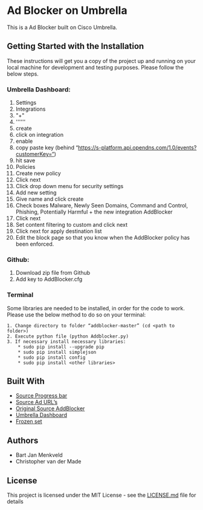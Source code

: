 # Ad Blocker on Umbrella

This is a Ad Blocker built on Cisco Umbrella.

## Getting Started with the Installation

These instructions will get you a copy of the project up and running on your local machine for development and testing purposes. Please follow the below steps.

### Umbrella Dashboard:
1. Settings 
2. Integrations 
3. "+" 
4. '''<insert name>'''
5. create 
6. click on integration 
7. enable 
8. copy paste key (behind “https://s-platform.api.opendns.com/1.0/events?customerKey=“) 
9. hit save
10. Policies
11. Create new policy
12. Click next
13. Click drop down menu for security settings
14. Add new setting
15. Give name and click create
16. Check boxes Malware, Newly Seen Domains, Command and Control,  Phishing, Potentially Harmful + the new integration AddBlocker
17. Click next
18. Set content filtering to custom and click next
19. Click next for apply destination list
20. Edit the block page so that you know when the AddBlocker policy has been enforced.

### Github:
1. Download zip file from Github
2. Add key to AddBlocker.cfg

### Terminal

Some libraries are needed to be installed, in order for the code to work. Please use the below method to do so on your terminal:

```
1. Change directory to folder “addblocker-master” (cd <path to folder>)
2. Execute python file (python Addblocker.py)
3. If necessary install necessary libraries:
	* sudo pip install --upgrade pip
	* sudo pip install simplejson
	* sudo pip install config
	* sudo pip install <other libraries>
```

## Built With

* [Source Progress bar](https://gist.github.com/kennethreitz/450592)
* [Source Ad URL’s](https://raw.githubusercontent.com/StevenBlack/hosts/master/hosts)
* [Original Source AddBlocker](https://github.com/bartjanm/addblocker)
* [Umbrella Dashboard](https://dashboard.umbrella.com)
* [Frozen set](https://www.python-course.eu/sets_frozensets.php)

## Authors

* Bart Jan Menkveld 
* Christopher van der Made

## License

This project is licensed under the MIT License - see the [LICENSE.md](LICENSE.md) file for details



